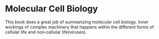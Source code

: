 # Molecular Cell Biology
This book does a great job of summarizing molecular cell biology. Inner workings of complex machinery that happens within the different forms of cellular life and non-cellular life(viruses).

